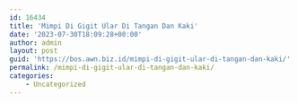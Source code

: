 ```yaml
---
id: 16434
title: 'Mimpi Di Gigit Ular Di Tangan Dan Kaki'
date: '2023-07-30T18:09:28+00:00'
author: admin
layout: post
guid: 'https://bos.awn.biz.id/mimpi-di-gigit-ular-di-tangan-dan-kaki/'
permalink: /mimpi-di-gigit-ular-di-tangan-dan-kaki/
categories:
    - Uncategorized
---
```


